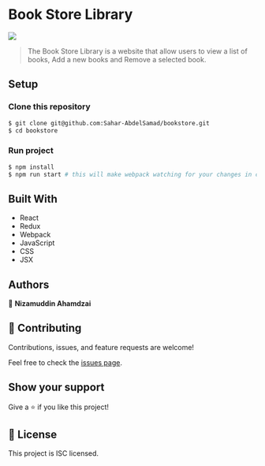 # Book Store Library

![](https://img.shields.io/badge/Microverse-blueviolet)

> The Book Store Library is a website that allow users to view a list of books, Add a new books and Remove a selected book.

## Setup

### Clone this repository

```bash
$ git clone git@github.com:Sahar-AbdelSamad/bookstore.git
$ cd bookstore
```

### Run project

```bash
$ npm install
$ npm run start # this will make webpack watching for your changes in code
```

## Built With

- React
- Redux
- Webpack
- JavaScript
- CSS
- JSX

## Authors

👤 **Nizamuddin Ahamdzai**

## 🤝 Contributing

Contributions, issues, and feature requests are welcome!

Feel free to check the [issues page](https://github.com/sediqullahbadakhsh/bookstore/issues).

## Show your support

Give a ⭐️ if you like this project!

## 📝 License
This project is ISC licensed.

